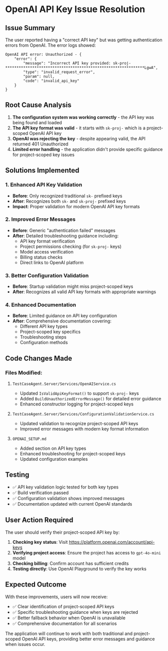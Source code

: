 # OpenAI API Key Issue Resolution

## Issue Summary

The user reported having a "correct API key" but was getting authentication errors from OpenAI. The error logs showed:

```
OpenAI API error: Unauthorized - {
    "error": {
        "message": "Incorrect API key provided: sk-proj-**************************************************************LgwA",
        "type": "invalid_request_error",
        "param": null,
        "code": "invalid_api_key"
    }
}
```

## Root Cause Analysis

1. **The configuration system was working correctly** - the API key was being found and loaded
2. **The API key format was valid** - it starts with `sk-proj-` which is a project-scoped OpenAI API key
3. **OpenAI was rejecting the key** - despite appearing valid, the API returned 401 Unauthorized
4. **Limited error handling** - the application didn't provide specific guidance for project-scoped key issues

## Solutions Implemented

### 1. Enhanced API Key Validation
- **Before**: Only recognized traditional `sk-` prefixed keys
- **After**: Recognizes both `sk-` and `sk-proj-` prefixed keys
- **Impact**: Proper validation for modern OpenAI API key formats

### 2. Improved Error Messages
- **Before**: Generic "authentication failed" messages
- **After**: Detailed troubleshooting guidance including:
  - API key format verification
  - Project permissions checking (for `sk-proj-` keys)
  - Model access verification
  - Billing status checks
  - Direct links to OpenAI platform

### 3. Better Configuration Validation
- **Before**: Startup validation might miss project-scoped keys
- **After**: Recognizes all valid API key formats with appropriate warnings

### 4. Enhanced Documentation
- **Before**: Limited guidance on API key configuration
- **After**: Comprehensive documentation covering:
  - Different API key types
  - Project-scoped key specifics
  - Troubleshooting steps
  - Configuration methods

## Code Changes Made

### Files Modified:
1. `TestCaseAgent.Server/Services/OpenAIService.cs`
   - Updated `IsValidApiKeyFormat()` to support `sk-proj-` keys
   - Added `BuildUnauthorizedErrorMessage()` for detailed error guidance
   - Enhanced constructor logging for project-scoped keys

2. `TestCaseAgent.Server/Services/ConfigurationValidationService.cs`
   - Updated validation to recognize project-scoped API keys
   - Improved error messages with modern key format information

3. `OPENAI_SETUP.md`
   - Added section on API key types
   - Enhanced troubleshooting for project-scoped keys
   - Updated configuration examples

## Testing

- ✅ API key validation logic tested for both key types
- ✅ Build verification passed
- ✅ Configuration validation shows improved messages
- ✅ Documentation updated with current OpenAI standards

## User Action Required

The user should verify their project-scoped API key by:

1. **Checking key status**: Visit https://platform.openai.com/account/api-keys
2. **Verifying project access**: Ensure the project has access to `gpt-4o-mini` model
3. **Checking billing**: Confirm account has sufficient credits
4. **Testing directly**: Use OpenAI Playground to verify the key works

## Expected Outcome

With these improvements, users will now receive:
- ✅ Clear identification of project-scoped API keys
- ✅ Specific troubleshooting guidance when keys are rejected
- ✅ Better fallback behavior when OpenAI is unavailable
- ✅ Comprehensive documentation for all scenarios

The application will continue to work with both traditional and project-scoped OpenAI API keys, providing better error messages and guidance when issues occur.